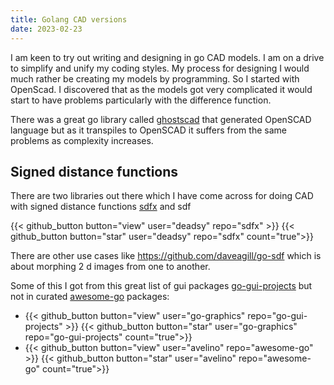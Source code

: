 ```yaml
---
title: Golang CAD versions
date: 2023-02-23
---
```

I am keen to try out writing and designing in go CAD models.  I am on a drive to simplify and unify my coding styles.  My process for designing  I would much rather be creating my models by programming. So I started with OpenScad. I discovered that as the models got very complicated it would start to have problems particularly with the difference function.

There was a great go library called [ghostscad][] that generated OpenSCAD language but as it transpiles to OpenSCAD it suffers from the same problems as complexity increases.


## Signed distance functions

There are two libraries out there which I have come across for doing CAD with signed distance functions [sdfx][] and sdf

{{< github_button button="view"  user="deadsy" repo="sdfx" >}}
{{< github_button button="star"  user="deadsy" repo="sdfx" count="true">}}

There are other use cases like https://github.com/daveagill/go-sdf which is about morphing 2 d images from one to another.

[ghostscad]:https://github.com/ljanyst/ghostscad
[sdfx]:https://github.com/deadsy/sdfx

Some of this I got from this great list of gui packages [go-gui-projects][] but not in curated [awesome-go][] packages:

- {{< github_button button="view"  user="go-graphics" repo="go-gui-projects" >}}
  {{< github_button button="star"  user="go-graphics" repo="go-gui-projects" count="true">}}
- {{< github_button button="view"  user="avelino" repo="awesome-go" >}}
{{< github_button button="star"  user="avelino" repo="awesome-go" count="true">}}

[go-gui-projects]: https://github.com/go-graphics/go-gui-projects
[awesome-go]:https://github.com/avelino/awesome-go
